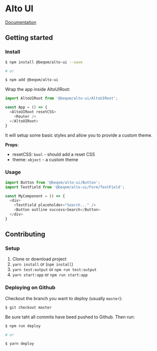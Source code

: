 # Alto UI

[Documentation](https://beqom.github.io/alto-ui)

## Getting started

### Install

```sh
$ npm install @beqom/alto-ui --save

# or

$ npm add @beqom/alto-ui
```

Wrap the app inside AltoUIRoot:

```js
import AltoUIRoot from '@beqom/alto-ui/AltoUIRoot';

const App = () => {
  <AltoUIRoot resetCSS>
    <Router />
  </AltoUIRoot>
}
```

It will setup some basic styles and allow you to provide a custom theme.

**Props**:
- resetCSS: `bool` - should add a reset CSS
- theme: `object` - a custom theme

### Usage

```js
import Button from '@beqom/alto-ui/Button';
import TextField from '@beqom/alto-ui/Form/TextField';

const MyComponent = () => {
  <div>
    <TextField placeholder="Search..." />
    <Button outline success>Search</Button>
  </div>
}
```

## Contributing

### Setup

1. Clone or download project
2. `yarn install` or (`npm install`)
3. `yarn test:output` or `npm run test:output`
4. `yarn start:app` or `npm run start:app`


### Deploying on Github

Checkout the branch you want to deploy (usually `master`):

```sh
$ git checkout master
```

Be sure taht all commits have beed pushed to Github. Then run:

```sh
$ npm run deploy

# or

$ yarn deploy
```
